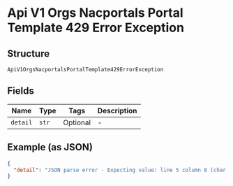
# Api V1 Orgs Nacportals Portal Template 429 Error Exception

## Structure

`ApiV1OrgsNacportalsPortalTemplate429ErrorException`

## Fields

| Name | Type | Tags | Description |
|  --- | --- | --- | --- |
| `detail` | `str` | Optional | - |

## Example (as JSON)

```json
{
  "detail": "JSON parse error - Expecting value: line 5 column 8 (char 56)"
}
```

